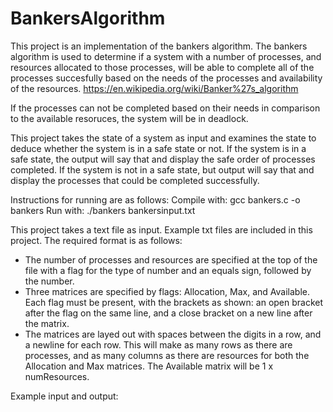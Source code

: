 # BankersAlgorithm

This project is an implementation of the bankers algorithm. The bankers algorithm
is used to determine if a system with a number of processes, and resources allocated
to those processes, will be able to complete all of the processes succesfully based
on the needs of the processes and availability of the resources. 
https://en.wikipedia.org/wiki/Banker%27s_algorithm

If the processes can not be completed based on their needs in comparison to the 
available resoruces, the system will be in deadlock. 

This project takes the state of a system as input and examines the state to deduce whether
the system is in a safe state or not. If the system is in a safe state, the output
will say that and display the safe order of processes completed. If the system is not 
in a safe state, but output will say that and display the processes that could be
completed successfully. 

Instructions for running are as follows:
Compile with: gcc bankers.c -o bankers
Run with: ./bankers bankersinput.txt

This project takes a text file as input. Example txt files are included in this
project. The required format is as follows:
  - The number of processes and resources are specified at the top of the file
    with a flag for the type of number and an equals sign, followed by the number. 
  - Three matrices are specified by flags: Allocation, Max, and Available. 
    Each flag must be present, with the brackets as shown: an open 
    bracket after the flag on the same line, and a close bracket on a new line 
    after the matrix. 
  - The matrices are layed out with spaces between the digits in a row, and a newline for
    each row. This will make as many rows as there are processes, and as many 
    columns as there are resources for both the Allocation and Max matrices.
    The Available matrix will be 1 x numResources. 
    
Example input and output:
